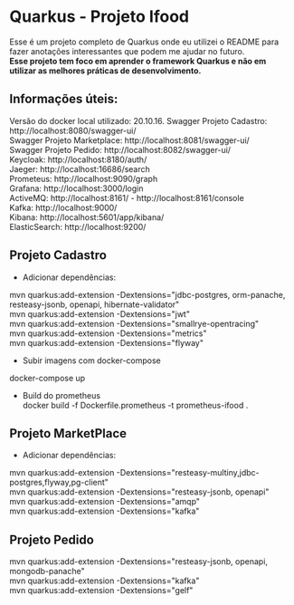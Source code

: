 # Quarkus - Projeto Ifood

Esse é um projeto completo de Quarkus onde eu utilizei o README para fazer anotações interessantes que podem me ajudar no futuro.  
**Esse projeto tem foco em aprender o framework Quarkus e não em utilizar as melhores práticas de desenvolvimento.**

## Informações úteis:

Versão do docker local utilizado: 20.10.16.
Swagger Projeto Cadastro: http://localhost:8080/swagger-ui/  
Swagger Projeto Marketplace: http://localhost:8081/swagger-ui/  
Swagger Projeto Pedido: http://localhost:8082/swagger-ui/  
Keycloak: http://localhost:8180/auth/  
Jaeger: http://localhost:16686/search  
Prometeus: http://localhost:9090/graph  
Grafana: http://localhost:3000/login  
ActiveMQ: http://localhost:8161/ - http://localhost:8161/console  
Kafka: http://localhost:9000/  
Kibana: http://localhost:5601/app/kibana/  
ElasticSearch: http://localhost:9200/  

## Projeto Cadastro

- Adicionar dependências:

mvn quarkus:add-extension -Dextensions="jdbc-postgres, orm-panache, resteasy-jsonb, openapi, hibernate-validator"  
mvn quarkus:add-extension -Dextensions="jwt"  
mvn quarkus:add-extension -Dextensions="smallrye-opentracing"  
mvn quarkus:add-extension -Dextensions="metrics"  
mvn quarkus:add-extension -Dextensions="flyway"  

- Subir imagens com docker-compose

docker-compose up  

- Build do prometheus  
docker build -f Dockerfile.prometheus -t prometheus-ifood .  

## Projeto MarketPlace  

- Adicionar dependências:  

mvn quarkus:add-extension -Dextensions="resteasy-multiny,jdbc-postgres,flyway,pg-client"  
mvn quarkus:add-extension -Dextensions="resteasy-jsonb, openapi"  
mvn quarkus:add-extension -Dextensions="amqp"  
mvn quarkus:add-extension -Dextensions="kafka"  

## Projeto Pedido  

mvn quarkus:add-extension -Dextensions="resteasy-jsonb, openapi, mongodb-panache"  
mvn quarkus:add-extension -Dextensions="kafka"  
mvn quarkus:add-extension -Dextensions="gelf"  
